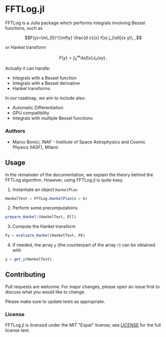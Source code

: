 # FFTLog.jl

FFTLog is a Julia package which performs integrals involving Bessel functions, such as

```math
F(y)=\int_{0}^{\infty} \frac{d x}{x} f(x) j_{\ell}(x y)\, ,
```

or Hankel transform

```math
F(y)=\int_{0}^{\infty} \mathrm{d}x f(x) J_{n}(x y)\, .
```

Actually
it can handle:

- Integrals with a Bessel function
- Integrals with a Bessel derivative
- Hankel transforms

In our roadmap, we aim to include also:
- Automatic Differentiation
- GPU compatibility
- Integrals with multiple Bessel functions




### Authors

- Marco Bonici, INAF - Institute of Space Astrophysics and Cosmic Physics (IASF), Milano


## Usage

In the remainder of the documentation, we explain the theory behind the FFTLog algorithm.
However, using FFTLog.jl is quite easy.

1. Instantiate an object `HankelPlan`
```julia
HankelTest = FFTLog.HankelPlan(x = k)
```
2. Perform some precomputations
```julia
prepare_Hankel!(HankelTest, Ell)
```
3. Compute the Hankel transform
```julia
Fy = evaluate_Hankel(HankelTest, Pk)
```
4. If needed, the array `y` (the counterpart of the array `r`) can be obtained with
```julia
y = get_y(HankelTest)
```




## Contributing
Pull requests are welcome. For major changes, please open an issue first to discuss what you would like to change.

Please make sure to update tests as appropriate.

### License

FFTLog.jl is licensed under the MIT "Expat" license; see
[LICENSE](https://github.com/marcobonici/FFTLog.jl/blob/main/LICENSE) for
the full license text.
